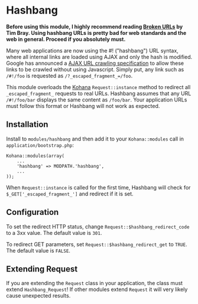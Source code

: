 # Hashbang

__Before using this module, I highly recommend reading [Broken URLs](http://www.tbray.org/ongoing/When/201x/2011/02/09/Hash-Blecch) by Tim Bray. Using hashbang URLs is pretty bad for web standards and the web in general. Proceed if you absolutely must.__

Many web applications are now using the #! ("hashbang") URL syntax, where all internal links are loaded using AJAX and only the hash is modified. Google has announced a [AJAX URL crawling specification](http://code.google.com/web/ajaxcrawling/docs/getting-started.html) to allow these links to be crawled without using Javascript. Simply put, any link such as `/#!/foo` is requested as `/?_escaped_fragment_=/foo`.

This module overloads the [Kohana](http://kohanaframework.org/) `Request::instance` method to redirect all `_escaped_fragment_` requests to real URLs. Hashbang assumes that any URL `/#!/foo/bar` displays the same content as `/foo/bar`. Your application URLs must follow this format or Hashbang will not work as expected.

## Installation

Install to `modules/hashbang` and then add it to your `Kohana::modules` call in `application/bootstrap.php`:

    Kohana::modules(array(
        ...
        'hashbang' => MODPATH.'hashbang',
        ...
    ));

When `Request::instance` is called for the first time, Hashbang will check for `$_GET['_escaped_fragment_']` and redirect if it is set.

## Configuration

To set the redirect HTTP status, change `Request::$hashbang_redirect_code` to a 3xx value. The default value is `301`.

To redirect GET parameters, set `Request::$hashbang_redirect_get` to `TRUE`. The default value is `FALSE`.

## Extending Request

If you are extending the `Request` class in your application, the class must extend `Hashbang_Request`! If other modules extend `Request` it will very likely cause unexpected results.
